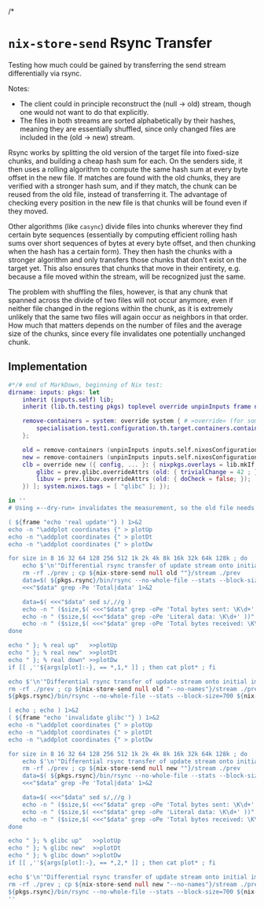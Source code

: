 /*

# `nix-store-send` Rsync Transfer

Testing how much could be gained by transferring the send stream differentially via rsync.

Notes:
* The client could in principle reconstruct the (null -> old) stream, though one would not want to do that explicitly.
* The files in both streams are sorted alphabetically by their hashes, meaning they are essentially shuffled, since only changed files are included in the (old -> new) stream.

Rsync works by splitting the old version of the target file into fixed-size chunks, and building a cheap hash sum for each. On the senders side, it then uses a rolling algorithm to compute the same hash sum at every byte offset in the new file. If matches are found with the old chunks, they are verified with a stronger hash sum, and if they match, the chunk can be reused from the old file, instead of transferring it.
The advantage of checking every position in the new file is that chunks will be found even if they moved.

Other algorithms (like `casync`) divide files into chunks wherever they find certain byte sequences (essentially by computing efficient rolling hash sums over short sequences of bytes at every byte offset, and then chunking when the hash has a certain form). They then hash the chunks with a stronger algorithm and only transfers those chunks that don't exist on the target yet.
This also ensures that chunks that move in their entirety, e.g. because a file moved within the stream, will be recognized just the same.

The problem with shuffling the files, however, is that any chunk that spanned across the divide of two files will not occur anymore, even if neither file changed in the regions within the chunk, as it is extremely unlikely that the same two files will again occur as neighbors in that order.
How much that matters depends on the number of files and the average size of the chunks, since every file invalidates one potentially unchanged chunk.


## Implementation

```nix
#*/# end of MarkDown, beginning of Nix test:
dirname: inputs: pkgs: let
    inherit (inputs.self) lib;
    inherit (lib.th.testing pkgs) toplevel override unpinInputs frame nix-store-send;

    remove-containers = system: override system { # »override« (for some reason) does not affect containers, and targeting it explicitly also doesn't work ...
        specialisation.test1.configuration.th.target.containers.containers = lib.mkForce { };
    };

    old = remove-containers (unpinInputs inputs.self.nixosConfigurations."old:x64-minimal");
    new = remove-containers (unpinInputs inputs.self.nixosConfigurations."new:x64-minimal");
    clb = override new ({ config, ... }: { nixpkgs.overlays = lib.mkIf (!config.system.build?isVmExec) [ (final: prev: {
        glibc = prev.glibc.overrideAttrs (old: { trivialChange = 42 ; });
        libuv = prev.libuv.overrideAttrs (old: { doCheck = false; });
    }) ]; system.nixos.tags = [ "glibc" ]; });

in ''
# Using »--dry-run« invalidates the measurement, so the old file needs to be copied.

( ${frame "echo 'real update'"} ) 1>&2
echo -n "\addplot coordinates {" > plotUp
echo -n "\addplot coordinates {" > plotDt
echo -n "\addplot coordinates {" > plotDw

for size in 8 16 32 64 128 256 512 1k 2k 4k 8k 16k 32k 64k 128k ; do
    echo $'\n'"Differential rsync transfer of update stream onto initial image (with names, block size $size)" 1>&2
    rm -rf ./prev ; cp ${nix-store-send null old ""}/stream ./prev
    data=$( ${pkgs.rsync}/bin/rsync --no-whole-file --stats --block-size=$size ${nix-store-send old new ""}/stream ./prev )
    <<<"$data" grep -Pe 'Total|data' 1>&2

    data=$( <<<"$data" sed s/,//g )
    echo -n " ($size,$( <<<"$data" grep -oPe 'Total bytes sent: \K\d+' ))" >>plotUp
    echo -n " ($size,$( <<<"$data" grep -oPe 'Literal data: \K\d+' ))" >>plotDt
    echo -n " ($size,$( <<<"$data" grep -oPe 'Total bytes received: \K\d+' ))" >>plotDw
done

echo " }; % real up"   >>plotUp
echo " }; % real new"  >>plotDt
echo " }; % real down" >>plotDw
if [[ ,''${args[plot]:-}, == *,1,* ]] ; then cat plot* ; fi

echo $'\n'"Differential rsync transfer of update stream onto initial image (without names, block size 512)" 1>&2
rm -rf ./prev ; cp ${nix-store-send null old "--no-names"}/stream ./prev
${pkgs.rsync}/bin/rsync --no-whole-file --stats --block-size=700 ${nix-store-send old new "--no-names"}/stream ./prev | grep -Pe 'Total|data' 1>&2

( echo ; echo ) 1>&2
( ${frame "echo 'invalidate glibc'"} ) 1>&2
echo -n "\addplot coordinates {" > plotUp
echo -n "\addplot coordinates {" > plotDt
echo -n "\addplot coordinates {" > plotDw

for size in 8 16 32 64 128 256 512 1k 2k 4k 8k 16k 32k 64k 128k ; do
    echo $'\n'"Differential rsync transfer of update stream onto initial image (with names, block size $size)" 1>&2
    rm -rf ./prev ; cp ${nix-store-send null new ""}/stream ./prev
    data=$( ${pkgs.rsync}/bin/rsync --no-whole-file --stats --block-size=$size ${nix-store-send new clb ""}/stream ./prev )
    <<<"$data" grep -Pe 'Total|data' 1>&2

    data=$( <<<"$data" sed s/,//g )
    echo -n " ($size,$( <<<"$data" grep -oPe 'Total bytes sent: \K\d+' ))" >>plotUp
    echo -n " ($size,$( <<<"$data" grep -oPe 'Literal data: \K\d+' ))" >>plotDt
    echo -n " ($size,$( <<<"$data" grep -oPe 'Total bytes received: \K\d+' ))" >>plotDw
done

echo " }; % glibc up"   >>plotUp
echo " }; % glibc new"  >>plotDt
echo " }; % glibc down" >>plotDw
if [[ ,''${args[plot]:-}, == *,2,* ]] ; then cat plot* ; fi

echo $'\n'"Differential rsync transfer of update stream onto initial image (without names, block size 512)" 1>&2
rm -rf ./prev ; cp ${nix-store-send null new "--no-names"}/stream ./prev
${pkgs.rsync}/bin/rsync --no-whole-file --stats --block-size=700 ${nix-store-send new clb "--no-names"}/stream ./prev | grep -Pe 'Total|data' 1>&2
''
